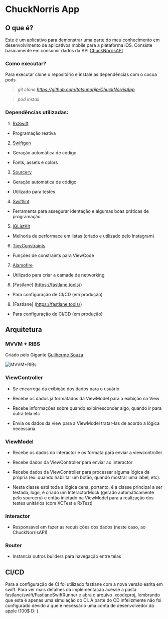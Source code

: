   

# ChuckNorris App

## O que é?
Este é um aplicativo para demonstrar uma parte do meu conhecimento em desenvolvimento de aplicativos mobile para a plataforma iOS.
Consiste basicamente em consumir dados da API [ChuckNorrisAPI](https://api.chucknorris.io/)

### Como executar?
Para executar clone o repositório e instale as dependências com o cocoa pods
> _git clone https://github.com/tatsunorijp/ChuckNorrisApp_

> _pod install_

### Dependências utilizadas:

1.  [RxSwift](https://github.com/ReactiveX/RxSwift)
- Programação reativa

2.  [Swiftgen](https://github.com/SwiftGen/SwiftGen)

- Geração automática de código

- Fonts, assets e colors

3.  [Sourcery](https://github.com/krzysztofzablocki/Sourcery)

- Geração automática de código

- Utilizado para testes

4.  [Swiftlint](https://github.com/realm/SwiftLint)

- Ferramenta para assegurar identação e algumas boas práticas de programação

5.  [IGListKit](https://github.com/Instagram/IGListKit)

- Melhoria de performace em listas (criado e utilizado pelo Instagram)

6.  [TinyConstraints](https://github.com/roberthein/TinyConstraints)

- Funções de constraints para ViewCode

7.  [Alamofire](https://github.com/Alamofire/Alamofire)

- Utilizado para criar a camade de networking
8. [Fastlane] (https://fastlane.tools/)
- Para configuração de CI/CD (em produção)

8. [Fastlane] (https://fastlane.tools/)

- Para configuração de CI/CD (em produção)

  

## Arquitetura

### MVVM + RIBS

  

Criado pelo Gigante [Guilherme Souza](https://www.linkedin.com/in/grsouza/)

![MVVM+RIBs](https://i.imgur.com/mIfIWf5.png)

  

### ViewController

- Se encarrega da exibição dos dados para o usuário

- Recebe os dados já formatados da ViewModel para a exibição na View

- Recebe informações sobre quando exibir/esconder algo, quando ir para outra tela etc

- Envia os dados da view para a ViewModel tratar-las de acordo a lógica necessária

### ViewModel

- Recebe os dados do interactor e os formata para enviar a viewcontroller

- Recebe dados da ViewController para enviar ao interactor

- Recebe dados da ViewController para processar alguma lógica da própria (ex: quando habilitar um botão, quando mostrar uma label, etc).
- Nesta classe está toda a lógica cena, portanto, é a classe principal a ser testada, logo, é criado um InteractorMock (gerado automáticamente pelo sourcery) e então injetado na ViewModel para a realização dos testes unitários (com XCTest e RxTest) 

  

### Interactor

- Responsável em fazer as requisições dos dados (neste caso, ao ChuckNorrisAPI)

  

### Router

- Instancia outros builders para navegação entre telas

## CI/CD
Para a configuração de CI foi utilizado fastlane com a nova versão esrita em swift. Para ver mais detalhes da implementação acesse a pasta fastlane/swift/FastlaneSwiftRunner e abra o arquivo .xcodeproj, lembrando que esta é apenas uma simulação do CI.
A parte do CD infelizmente não foi configurado devido a que é necessário uma conta de desenvolvedor da apple (100$ D: )
